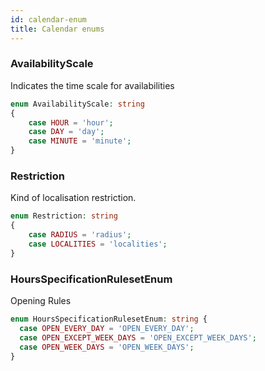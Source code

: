 ```yaml
---
id: calendar-enum
title: Calendar enums
---
```


### AvailabilityScale

Indicates the time scale for availabilities

```php
enum AvailabilityScale: string
{
    case HOUR = 'hour';
    case DAY = 'day';
    case MINUTE = 'minute';
}
```

### Restriction

Kind of localisation restriction.

```php
enum Restriction: string
{
    case RADIUS = 'radius';
    case LOCALITIES = 'localities';
}
```

### HoursSpecificationRulesetEnum

Opening Rules

```php
enum HoursSpecificationRulesetEnum: string {
  case OPEN_EVERY_DAY = 'OPEN_EVERY_DAY';
  case OPEN_EXCEPT_WEEK_DAYS = 'OPEN_EXCEPT_WEEK_DAYS';
  case OPEN_WEEK_DAYS = 'OPEN_WEEK_DAYS';
}
```
